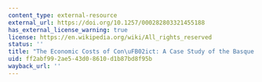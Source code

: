 ```yaml
---
content_type: external-resource
external_url: https://doi.org/10.1257/000282803321455188
has_external_license_warning: true
license: https://en.wikipedia.org/wiki/All_rights_reserved
status: ''
title: "The Economic Costs of Con\uFB02ict: A Case Study of the Basque Country"
uid: ff2abf99-2ae5-43d0-8610-d1b87bd8f95b
wayback_url: ''
---
```

